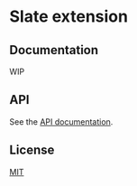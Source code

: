 # Slate extension



## Documentation

WIP

## API

See the [API documentation](https://plate-api.udecode.io/globals.html). 

## License

[MIT](../../LICENSE)
